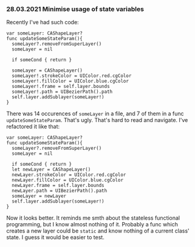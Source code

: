 ### 28.03.2021 Minimise usage of state variables

Recently I've had such code:

```
var someLayer: CAShapeLayer?
func updateSomeStateParam(){
  someLayer?.removeFromSuperLayer()
  someLayer = nil
  
  if someCond { return }
  
  someLayer = CAShapeLayer()
  someLayer!.strokeColor = UIColor.red.cgColor
  someLayer!.fillColor = UIColor.blue.cgColor
  someLayer!.frame = self.layer.bounds
  someLayer!.path = UIBezierPath().path
  self.layer.addSublayer(someLayer!)
}
```

There was 14 occurences of `someLayer` in a file, and 7 of them in a func `updateSomeStateParam`.
That's ugly. That's hard to read and navigate. 
I've refactored it like that: 

```
var someLayer: CAShapeLayer?
func updateSomeStateParam(){
  someLayer?.removeFromSuperLayer()
  someLayer = nil
  
  if someCond { return }
  let newLayer = CAShapeLayer()
  newLayer.strokeColor = UIColor.red.cgColor
  newLayer.fillColor = UIColor.blue.cgColor
  newLayer.frame = self.layer.bounds
  newLayer.path = UIBezierPath().path
  someLayer = newLayer
  self.layer.addSublayer(someLayer!)
}
```

Now it looks better. It reminds me smth about the stateless functional programming, but I know almost nothing of it.
Probably a func which creates a new layer could be `static` and know nothing of a current class' state.
I guess it would be easier to test.
